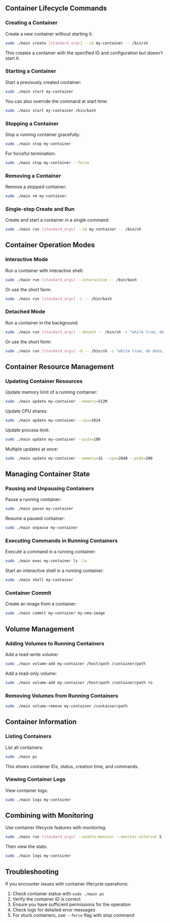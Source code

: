

##  Container Lifecycle Commands

### Creating a Container

Create a new container without starting it:

```bash
sudo ./main create [standard_args] --id my-container -- /bin/sh
```

This creates a container with the specified ID and configuration but doesn't start it.

### Starting a Container

Start a previously created container:

```bash
sudo ./main start my-container
```

You can also override the command at start time:

```bash
sudo ./main start my-container /bin/bash
```

### Stopping a Container

Stop a running container gracefully:

```bash
sudo ./main stop my-container
```

For forceful termination:

```bash
sudo ./main stop my-container --force
```

### Removing a Container

Remove a stopped container:

```bash
sudo ./main rm my-container
```

### Single-step Create and Run

Create and start a container in a single command:

```bash
sudo ./main run [standard_args] --id my-container -- /bin/sh
```

## Container Operation Modes

### Interactive Mode

Run a container with interactive shell:

```bash
sudo ./main run [standard_args] --interactive -- /bin/bash
```

Or use the short form:

```bash
sudo ./main run [standard_args] -i -- /bin/bash
```

### Detached Mode

Run a container in the background:

```bash
sudo ./main run [standard_args] --detach -- /bin/sh -c "while true; do date; sleep 1; done"
```

Or use the short form:

```bash
sudo ./main run [standard_args] -d -- /bin/sh -c "while true; do date; sleep 1; done"
```

## Container Resource Management

### Updating Container Resources

Update memory limit of a running container:

```bash
sudo ./main update my-container --memory=512M
```

Update CPU shares:

```bash
sudo ./main update my-container --cpu=1024
```

Update process limit:

```bash
sudo ./main update my-container --pids=100
```

Multiple updates at once:

```bash
sudo ./main update my-container --memory=1G --cpu=2048 --pids=200
```

## Managing Container State

### Pausing and Unpausing Containers

Pause a running container:

```bash
sudo ./main pause my-container
```

Resume a paused container:

```bash
sudo ./main unpause my-container
```

### Executing Commands in Running Containers

Execute a command in a running container:

```bash
sudo ./main exec my-container ls -la
```

Start an interactive shell in a running container:

```bash
sudo ./main shell my-container
```

### Container Commit

Create an image from a container:

```bash
sudo ./main commit my-container my-new-image
```

## Volume Management

### Adding Volumes to Running Containers

Add a read-write volume:

```bash
sudo ./main volume-add my-container /host/path /container/path
```

Add a read-only volume:

```bash
sudo ./main volume-add my-container /host/path /container/path ro
```

### Removing Volumes from Running Containers

```bash
sudo ./main volume-remove my-container /container/path
```

## Container Information

### Listing Containers

List all containers:

```bash
sudo ./main ps
```

This shows container IDs, status, creation time, and commands.

### Viewing Container Logs

View container logs:

```bash
sudo ./main logs my-container
```

## Combining with Monitoring

Use container lifecycle features with monitoring:

```bash
sudo ./main run [standard_args] --enable-monitor --monitor-interval 5 -d -- /bin/sh -c "while true; do echo 'Running'; sleep 5; done"
```

Then view the stats:

```bash
sudo ./main logs my-container
```

## Troubleshooting

If you encounter issues with container lifecycle operations:

1. Check container status with `sudo ./main ps`
2. Verify the container ID is correct
3. Ensure you have sufficient permissions for the operation
4. Check logs for detailed error messages
5. For stuck containers, use `--force` flag with stop command
